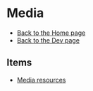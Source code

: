 # Media

- [Back to the Home page](../../README.md)
- [Back to the Dev page](../README.md)

## Items
- [Media resources](Media%20resources.md)
